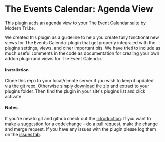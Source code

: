 The Events Calendar: Agenda View
======================

This plugin adds an agenda view to your The Event Calendar suite by Modern Tri.be.

We created this plugin as a guideline to help you create fully functional new views for The Events Calendar plugin that get properly integrated with the plugins settings, views, and other important bits. We have tried to include as much useful comments in the code as documentation for creating your own addon plugin and views for The Event Calendar.

#### Installation

Clone this repo to your local/remote server if you wish to keep it updated via the git repo. Otherwise simply [download the zip](https://github.com/moderntribe/tribe-events-agenda-view/archive/master.zip) and extract to your plugins folder. Then find the plugin in your site's plugins list and click activate.

#### Notes

If you're new to git and github check out the [Introduction](http://learn.github.com/p/intro.html). If you want to make a suggestion for a code change - do a pull request, make the change and merge request. If you have any issues with the plugin please log them on the [issues tab](https://github.com/moderntribe/tribe-events-agenda-view/issues).